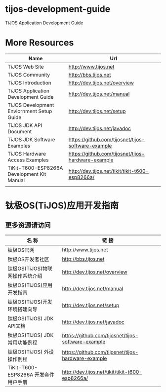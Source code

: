# tijos-development-guide
TiJOS Application Development Guide


# More Resources

| Name                                     | Url                                      |
| ---------------------------------------- | ---------------------------------------- |
| TiJOS Web Site                           | <http://www.tijos.net>                   |
| TiJOS Community                          | <http://bbs.tijos.net>                   |
| TiJOS Introduction                       | <http://dev.tijos.net/overview>          |
| TiJOS Application Development Guide      | <http://dev.tijos.net/manual>            |
| TiJOS Development Enviornment Setup Guide | <http://dev.tijos.net/setup>             |
| TiJOS JDK API Document                   | <http://dev.tijos.net/javadoc>           |
| TiJOS JDK Software Examples              | <https://github.com/tijosnet/tijos-software-example> |
| TiJOS Hardware Access Examples           | <https://github.com/tijosnet/tijos-hardware-example> |
| TiKit-T600-ESP8266A Development Kit Manual | <http://dev.tijos.net/tikit/tikit-t600-esp8266a/> |
|                                          |                                          |

# 钛极OS(TiJOS)应用开发指南



## 更多资源请访问

| 名 称                          | 链 接                                      |      |
| ---------------------------- | ---------------------------------------- | ---- |
| 钛极OS官网                       | <http://www.tijos.net>                   |      |
| 钛极OS开发者社区                    | <http://bbs.tijos.net>                   |      |
| 钛极OS(TiJOS)物联网操作系统介绍         | <http://dev.tijos.net/overview>          |      |
| 钛极OS(TiJOS)应用开发指南            | <http://dev.tijos.net/manual>            |      |
| 钛极OS(TiJOS)开发环境搭建向导               | <http://dev.tijos.net/setup>             |
| 钛极OS(TiJOS) JDK API文档        | <http://dev.tijos.net/javadoc>           |      |
| 钛极OS(TiJOS) JDK 常用功能例程       | <https://github.com/tijosnet/tijos-software-example> |      |
| 钛极OS(TiJOS) 外设操作例程           | <https://github.com/tijosnet/tijos-hardware-example> |      |
| TiKit-T600-ESP8266A 开发套件用户手册 | <http://dev.tijos.net/tikit/tikit-t600-esp8266a/> |      |